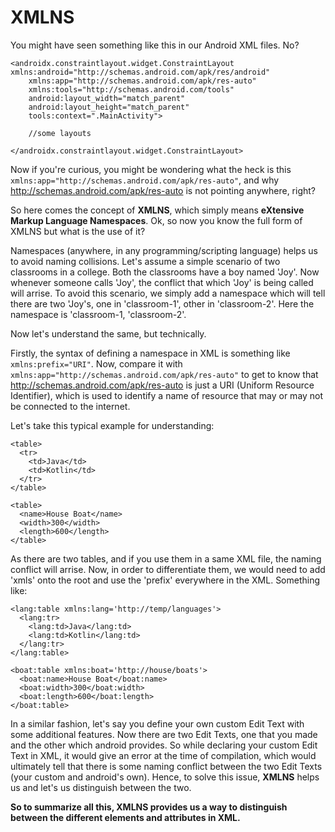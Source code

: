# XMLNS

You might have seen something like this in our Android XML files. No?

```
<androidx.constraintlayout.widget.ConstraintLayout xmlns:android="http://schemas.android.com/apk/res/android"
    xmlns:app="http://schemas.android.com/apk/res-auto"
    xmlns:tools="http://schemas.android.com/tools"
    android:layout_width="match_parent"
    android:layout_height="match_parent"
    tools:context=".MainActivity">
    
    //some layouts
    
</androidx.constraintlayout.widget.ConstraintLayout>
```
Now if you're curious, you might be wondering what the heck is this `xmlns:app="http://schemas.android.com/apk/res-auto"`, and why 
http://schemas.android.com/apk/res-auto is not pointing anywhere, right?

So here comes the concept of **XMLNS**, which simply means **eXtensive Markup Language Namespaces**. 
Ok, so now you know the full form of XMLNS but what is the use of it?

Namespaces (anywhere, in any programming/scripting language) helps us to avoid naming collisions. 
Let's assume a simple scenario of two classrooms in a college. Both the classrooms have a boy named 'Joy'. Now whenever someone calls 'Joy', the conflict that which 'Joy' 
is being called will arrise. To avoid this scenario, we simply add a namespace which will tell there are two 'Joy's, one in 'classroom-1', other in 'classroom-2'.
Here the namespace is 'classroom-1, 'classroom-2'.

Now let's understand the same, but technically.

Firstly, the syntax of defining a namespace in XML is something like `xmlns:prefix="URI"`. Now, compare it with `xmlns:app="http://schemas.android.com/apk/res-auto"` to get to know that http://schemas.android.com/apk/res-auto is just a URI (Uniform Resource Identifier), which is used to identify a name of resource that may or may not
be connected to the internet.

Let's take this typical example for understanding:
```
<table>
  <tr>
    <td>Java</td>
    <td>Kotlin</td>
  </tr>
</table>

<table>
  <name>House Boat</name>
  <width>300</width>
  <length>600</length>
</table>
```
As there are two tables, and if you use them in a same XML file, the naming conflict will arrise. Now, in order to differentiate them, we would need to add 'xmls' onto the root and use the 'prefix' everywhere in the XML. Something like:

```
<lang:table xmlns:lang='http://temp/languages'>
  <lang:tr>
    <lang:td>Java</lang:td>
    <lang:td>Kotlin</lang:td>
  </lang:tr>
</lang:table>

<boat:table xmlns:boat='http://house/boats'>
  <boat:name>House Boat</boat:name>
  <boat:width>300</boat:width>
  <boat:length>600</boat:length>
</boat:table>
```
In a similar fashion, let's say you define your own custom Edit Text with some additional features. Now there are two Edit Texts, one that you made and the other which android provides. So while declaring your custom Edit Text in XML, it would give an error at the time of compilation, which would ultimately tell that there is some naming conflict between the two Edit Texts (your custom and android's own). Hence, to solve this issue, **XMLNS** helps us and let's us distinguish between the two.

**So to summarize all this, XMLNS provides us a way to distinguish between the different elements and attributes in XML.**
